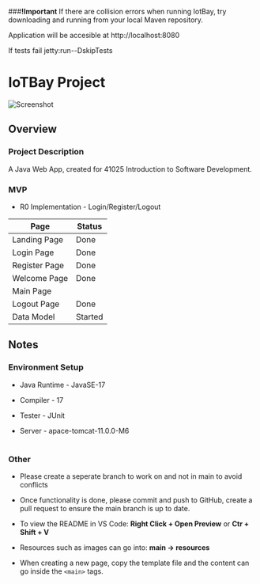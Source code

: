 ###**!Important**
If there are collision errors when running IotBay, try downloading and running from your local Maven repository. 

Application will be accesible at http://localhost:8080

If tests fail jetty:run--DskipTests

# IoTBay Project

![Screenshot](/src/main/resources/images/register.png)

## Overview

### Project Description

A Java Web App, created for 41025 Introduction to Software Development.


### MVP

- R0 Implementation - Login/Register/Logout


| Page               |             Status |
|--------------------|--------------------|
| Landing Page       | Done               |
| Login Page         | Done               |
| Register Page      | Done               |
| Welcome Page	     | Done               |
| Main Page          |                    |
| Logout Page        | Done               |
| Data Model         | Started            |

<!--
>- **Landing page** – Implement the landing page or home
page of the IoTBay application. It is the starting point of
the web application and should provide the options of
login and register for users.
>- **Login page** – Implement the login page using a web
form (e.g. JSP). The login page must post the form-data
to the welcome page.
>- **Register page** – Implement the register page using a
web form (e.g. JSP). The register page must post the
form-data to the welcome page.
>- **Welcome page** – Implement the welcome page to
retrieve the posted form-data from the register page and
the login page. The welcome page must use JavaBeans
and sessions to transport the logged-in user data to the
main page.
>- **Main page** – Implement the main page to retrieve the
user Beans saved into the session and display it. The
main page must provide a logout link.
>- **Logout page** – Implement the logout page for users to
use from the main page. The logout page must redirect
users to the landing page and terminate the session.
>- **Data model** – Create an initial version of the IoTBay
software application data model (JavaBeans).

-->


## Notes
### Environment Setup

- Java Runtime - JavaSE-17

- Compiler - 17

- Tester - JUnit

- Server - apace-tomcat-11.0.0-M6

#
### Other

- Please create a seperate branch to work on and not in main to avoid conflicts
- Once functionality is done, please commit and push to GitHub, create a pull request to ensure the main branch is up to date. 

- To view the README in VS Code: **Right Click + Open Preview** or **Ctr + Shift + V**
- Resources such as images can go into: **main -> resources**
- When creating a new page, copy the template file and the content can go inside the `<main>` tags.
